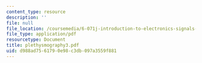 ```yaml
---
content_type: resource
description: ''
file: null
file_location: /coursemedia/6-071j-introduction-to-electronics-signals-and-measurement-spring-2006/d988ad7561790e98c3db097a3559f881_plethysmography3.pdf
file_type: application/pdf
resourcetype: Document
title: plethysmography3.pdf
uid: d988ad75-6179-0e98-c3db-097a3559f881
---
```

